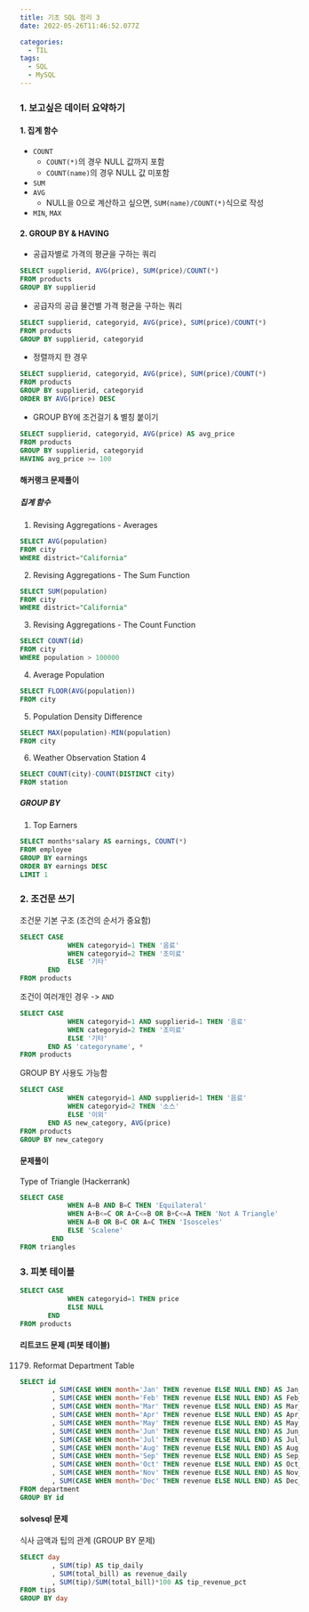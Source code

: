 ```yaml
---
title: 기초 SQL 정리 3
date: 2022-05-26T11:46:52.077Z

categories:
  - TIL
tags:
  - SQL
  - MySQL
---
```

###  1. 보고싶은 데이터 요약하기
#### 1. 집계 함수
- `COUNT`
  - `COUNT(*)`의 경우 NULL 값까지 포함
  - `COUNT(name)`의 경우 NULL 값 미포함
- `SUM`
- `AVG`
  - NULL을 0으로 계산하고 싶으면, `SUM(name)/COUNT(*)`식으로 작성
- `MIN`, `MAX`
#### 2. GROUP BY & HAVING
- 공급자별로 가격의 평균을 구하는 쿼리
```sql
SELECT supplierid, AVG(price), SUM(price)/COUNT(*)
FROM products
GROUP BY supplierid
```
- 공급자의 공급 물건별 가격 평균을 구하는 쿼리
```sql
SELECT supplierid, categoryid, AVG(price), SUM(price)/COUNT(*)
FROM products
GROUP BY supplierid, categoryid
```
- 정렬까지 한 경우
```sql
SELECT supplierid, categoryid, AVG(price), SUM(price)/COUNT(*)
FROM products
GROUP BY supplierid, categoryid
ORDER BY AVG(price) DESC
```
- GROUP BY에 조건걸기 & 별칭 붙이기
```sql
SELECT supplierid, categoryid, AVG(price) AS avg_price
FROM products
GROUP BY supplierid, categoryid
HAVING avg_price >= 100
```

#### 해커랭크 문제풀이
##### 집계 함수
1. Revising Aggregations - Averages
```sql
SELECT AVG(population)
FROM city
WHERE district="California"
```
2. Revising Aggregations - The Sum Function
```sql
SELECT SUM(population)
FROM city
WHERE district="California"
```
3. Revising Aggregations - The Count Function
```sql
SELECT COUNT(id)
FROM city
WHERE population > 100000
```
4. Average Population
```sql
SELECT FLOOR(AVG(population))
FROM city
```
5. Population Density Difference
```sql
SELECT MAX(population)-MIN(population)
FROM city
```
6. Weather Observation Station 4
```sql
SELECT COUNT(city)-COUNT(DISTINCT city)
FROM station
```

##### GROUP BY
1. Top Earners
```sql
SELECT months*salary AS earnings, COUNT(*)
FROM employee
GROUP BY earnings
ORDER BY earnings DESC
LIMIT 1
```


### 2. 조건문 쓰기
조건문 기본 구조 (조건의 순서가 중요함)
```sql
SELECT CASE
			WHEN categoryid=1 THEN '음료'
            WHEN categoryid=2 THEN '조미료'
            ELSE '기타'
       END
FROM products
```
조건이 여러개인 경우 -> `AND`
```sql
SELECT CASE
			WHEN categoryid=1 AND supplierid=1 THEN '음료'
            WHEN categoryid=2 THEN '조미료'
            ELSE '기타'
       END AS 'categoryname', *
FROM products
```
GROUP BY 사용도 가능함  
```sql
SELECT CASE
			WHEN categoryid=1 AND supplierid=1 THEN '음료'
            WHEN categoryid=2 THEN '소스'
            ELSE '이외'
       END AS new_category, AVG(price)
FROM products
GROUP BY new_category
```
#### 문제풀이
Type of Triangle (Hackerrank)
```sql
SELECT CASE
            WHEN A=B AND B=C THEN 'Equilateral'
            WHEN A+B<=C OR A+C<=B OR B+C<=A THEN 'Not A Triangle'
            WHEN A=B OR B=C OR A=C THEN 'Isosceles'
            ELSE 'Scalene'
        END
FROM triangles
```

### 3. 피봇 테이블
```sql
SELECT CASE
			WHEN categoryid=1 THEN price
            ELSE NULL
       END
FROM products
```

#### 리트코드 문제 (피봇 테이블)
1179. Reformat Department Table
```sql
SELECT id
        , SUM(CASE WHEN month='Jan' THEN revenue ELSE NULL END) AS Jan_Revenue
        , SUM(CASE WHEN month='Feb' THEN revenue ELSE NULL END) AS Feb_Revenue
        , SUM(CASE WHEN month='Mar' THEN revenue ELSE NULL END) AS Mar_Revenue
        , SUM(CASE WHEN month='Apr' THEN revenue ELSE NULL END) AS Apr_Revenue
        , SUM(CASE WHEN month='May' THEN revenue ELSE NULL END) AS May_Revenue
        , SUM(CASE WHEN month='Jun' THEN revenue ELSE NULL END) AS Jun_Revenue
        , SUM(CASE WHEN month='Jul' THEN revenue ELSE NULL END) AS Jul_Revenue
        , SUM(CASE WHEN month='Aug' THEN revenue ELSE NULL END) AS Aug_Revenue
        , SUM(CASE WHEN month='Sep' THEN revenue ELSE NULL END) AS Sep_Revenue
        , SUM(CASE WHEN month='Oct' THEN revenue ELSE NULL END) AS Oct_Revenue
        , SUM(CASE WHEN month='Nov' THEN revenue ELSE NULL END) AS Nov_Revenue
        , SUM(CASE WHEN month='Dec' THEN revenue ELSE NULL END) AS Dec_Revenue
FROM department
GROUP BY id
```

#### solvesql 문제
식사 금액과 팁의 관계 (GROUP BY 문제)
```sql
SELECT day
        , SUM(tip) AS tip_daily
        , SUM(total_bill) as revenue_daily
        , SUM(tip)/SUM(total_bill)*100 AS tip_revenue_pct
FROM tips
GROUP BY day
```